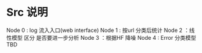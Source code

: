 
# Src 说明 #
Node 0 : log 流入入口(web interface)
Node 1 : 按url 分类后统计
Node 2 ：线性模型 区分 是否要进一步分析
Node 3 ：根据HF 降噪
Node 4 : Error 分类模型 TBD
